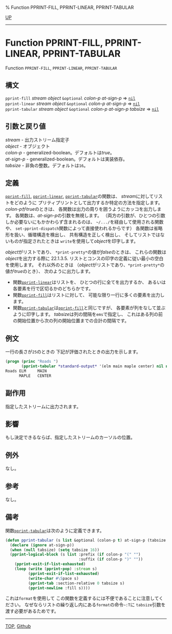 % Function PPRINT-FILL, PPRINT-LINEAR, PPRINT-TABULAR

[UP](22.4.html)  

---

# Function **PPRINT-FILL, PPRINT-LINEAR, PPRINT-TABULAR**


Function `PPRINT-FILL`, `PPRINT-LINEAR`, `PPRINT-TABULAR`


## 構文

`pprint-fill` *stream* *object* `&optional` *colon-p* *at-sign-p*
 => [`nil`](5.3.nil-variable.html)  
`pprint-linear` *stream* *object* `&optional` *colon-p* *at-sign-p*
 => [`nil`](5.3.nil-variable.html)  
`pprint-tabular` *stream* *object* `&optional` *colon-p* *at-sign-p* *tabsize*
 => [`nil`](5.3.nil-variable.html)


## 引数と戻り値

*stream* - 出力ストリーム指定子  
*object* - オブジェクト  
*colon-p* - generalized-boolean。デフォルトは*true*。  
*at-sign-p* - generalized-boolean。デフォルトは実装依存。  
*tabsize* - 非負の整数。デフォルトは`16`。


## 定義

[`pprint-fill`](22.4.pprint-fill.html), [`pprint-linear`](22.4.pprint-fill.html), [`pprint-tabular`](22.4.pprint-fill.html)の関数は、
*stream*に対してリストをどのように
プリティプリントとして出力するか特定の方法を指定します。
*colon-p*が*true*のときは、
各関数は出力の周りを囲うようにカッコを出力します。
各関数は、*at-sign-p*の引数を無視します。
（両方の引数が、ひとつの引数しか必要ないにもかかわらず含まれるのは、
`~/.../`を経由して使用される関数や、
`set-pprint-dispatch`関数によって直接使われるからです）
各関数は省略形を扱い、循環構造を検出し、
共有構造を正しく検出し、
そしてリストではないものが指定されたときは
`write`を使用して*object*を印字します。

*object*がリストであり、
`*print-pretty*`の値が*false*のときは、
これらの関数は*object*を出力する際に
22.1.3.5. リストとコンスの印字の定義に従い最小の空白を使用します。
それ以外のときは
（*object*がリストであり、`*print-pretty*`の値が*true*のとき）、
次のように出力します。

- 関数[`pprint-linear`](22.4.pprint-fill.html)はリストを、
ひとつの行に全てを出力するか、
あるいは各要素を行で区切るかのどちらかです。
- 関数[`pprint-fill`](22.4.pprint-fill.html)はリストに対して、
可能な限り一行に多くの要素を出力します。
- 関数[`pprint-tabular`](22.4.pprint-fill.html)は[`pprint-fill`](22.4.pprint-fill.html)と同じですが、
各要素が列をなして並ぶように印字します。
*tabsize*は列の間隔を`ems`で指定し、
これはある列の前の開始位置から次の列の開始位置までの合計の間隔です。


## 例文

一行の長さが`25`のときの
下記が評価されたときの出力を示します。

```lisp
(progn (princ "Roads ") 
       (pprint-tabular *standard-output* '(elm main maple center) nil nil 8))
Roads ELM     MAIN
      MAPLE   CENTER
```


## 副作用

指定したストリームに出力されます。


## 影響

もし決定できるならば、指定したストリームのカーソルの位置。


## 例外

なし。


## 参考

なし。


## 備考

関数[`pprint-tabular`](22.4.pprint-fill.html)は次のように定義できます。

```lisp
(defun pprint-tabular (s list &optional (colon-p t) at-sign-p (tabsize nil))
  (declare (ignore at-sign-p))
  (when (null tabsize) (setq tabsize 16))
  (pprint-logical-block (s list :prefix (if colon-p "(" "")
                                :suffix (if colon-p ")" ""))
    (pprint-exit-if-list-exhausted)
    (loop (write (pprint-pop) :stream s)
          (pprint-exit-if-list-exhausted)
          (write-char #\Space s)
          (pprint-tab :section-relative 0 tabsize s)
          (pprint-newline :fill s))))
```

これは`format`を使用して
この関数を定義するには不便であることに注意してください。
なぜならリストの繰り返し内にある`format`の命令`~:T`に
`tabsize`引数を渡す必要があるためです。


---
[TOP](index.html),  [Github](https://github.com/nptcl/npt-japanese)

